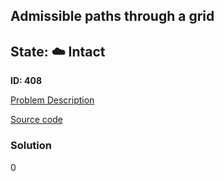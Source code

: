 ## Admissible paths through a grid

## State: :cloud: **Intact**

**ID: 408**

[Problem Description](https://projecteuler.net/problem=408)

[Source code](main.cpp)

### Solution
0